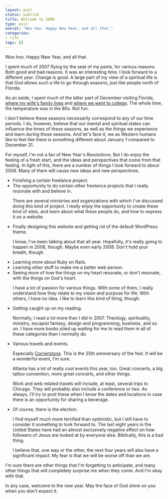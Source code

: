```yaml
---
layout: post
status: publish
title: Welcome to 2008
type: post
exerpt: "Woo hoo. Happy New Year, and all that."
categories:
- life
tags: []
---
```

Woo hoo. Happy New Year, and all that.

I spent much of 2007 flying by the seat of my pants, for various reasons. Both good and bad reasons. It was an interesting time. I look forward to a different year. Change is good. A large part of my view of a spiritual life is that God allows such a life to go through seasons, just like people north of Florida.

As an aside, I spent much of the latter part of December visiting Florida, <a href="http://www.westpalmbeach.com/">where my wife's family lives</a> and <a href="http://www.seuniversity.edu/">where we went to college</a>. The whole time, the temperature was in the 80s. Not fun.

I don't believe these seasons necessarily correspond to any of our time periods. I do, however, believe that our mental and spiritual states can influence the times of these seasons, as well as the things we experience and learn during those seasons. And let's face it, we as Western humans like to feel like there is something different about January 1 compared to December 31.

For myself, I'm not a fan of New Year's Resolutions. But I do enjoy the feeling of a fresh start, and the ideas and perspectives that come from that feeling. In light of this, there are a number of things I look forward to about 2008. Many of them will cause new ideas and new perspectives.
<ul>
	<li>Finishing a certain freelance project.</li>
	<li>The opportunity to do certain other freelance projects that I really resonate with and believe in.
<p>There are several ministries and organizations with which I've discussed doing this kind of project. I really enjoy the opportunity to create these kind of sites, and learn about what these people do, and how to express it on a website.</p></li>
	<li>Finally designing this website and getting rid of the default WordPress theme.<p>I know, I've been talking about that all year. Hopefully, it's really going to happen in 2008, though. Maybe even early 2008. Don't hold your breath, though.</p></li>
	<li>Learning more about Ruby on Rails.</li>
	<li>Learning other stuff to make me a better web person.</li>
	<li>Seeing more of how the things on my heart resonate, or don't resonate, with the things on God's heart.<p>I have a lot of passion for various things. With some of them, I really understand how they relate to my vision and purpose for life. With others, I have no idea. I like to learn this kind of thing, though.</p></li>
	<li>Getting caught up on my reading.<p>Normally, I read a lot more than I did in 2007. Theology, spirituality, ministry, escapist fantasy, design and programming, business, and so on. I have more books piled up waiting for me to read them in all of these categories than I normally do.</p></li>
	<li>Various travels and events.<p>Especially <a href="http://www.cornerstonefestival.com/">Cornerstone</a>. This is the 25th anniversary of the fest. It will be a wonderful event, I'm sure.</p><p>Atlanta has a lot of really cool events this year, too. Great concerts, a big tattoo convention, more great concerts, and other things.</p><p>Work and web related travels will include, at least, several trips to Chicago. They will probably also include a conference or two. As always, I'll try to post these when I know the dates and locations in case there is an opportunity for sharing a beverage.</p></li>
	<li>Of course, there is the election.<p>I find myself much more terrified than optimistic, but I still have to consider it something to look forward to. The last eight years in the United States have had an almost exclusively negative effect on how followers of Jesus are looked at by everyone else. Biblically, this is a bad thing.</p><p>I believe that, one way or the other, the next four years will also have a significant impact. My fear is that we will be worse off than we are.</p></ul>
I'm sure there are other things that I'm forgetting to anticipate, and many other things that will completely surprise me when they come. And I'm okay with that. 

In any case, welcome to the new year. May the face of God shine on you when you don't expect it.
